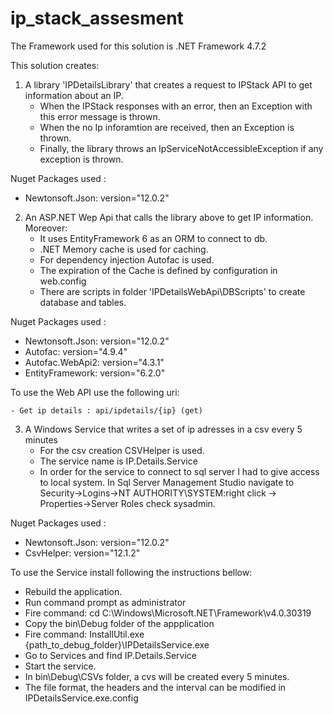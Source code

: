 # ip_stack_assesment

The Framework used for this solution is .NET Framework 4.7.2

This solution creates:

1. A library 'IPDetailsLibrary' that creates a request to IPStack API to get information about an IP. 
	- When the IPStack responses with an error, then an Exception with this error message is thrown. 
	- When the no Ip inforamtion are received, then an Exception is thrown.
	- Finally, the library throws an IpServiceNotAccessibleException if any exception is thrown.

Nuget Packages used :
  - Newtonsoft.Json: version="12.0.2"


2. An ASP.NET Wep Api that calls the library above to get IP information. Moreover:
	- It uses EntityFramework 6 as an ORM to connect to db.
	- .NET Memory cache is used for caching.
	- For dependency injection Autofac is used.
	- The expiration of the Cache is defined by configuration in web.config
	- There are scripts in folder 'IPDetailsWebApi\DBScripts' to create database and tables.

Nuget Packages used :
  - Newtonsoft.Json: version="12.0.2"
  - Autofac: version="4.9.4"
  - Autofac.WebApi2: version="4.3.1"
  - EntityFramework: version="6.2.0"

To use the Web API use the following uri:

	- Get ip details : api/ipdetails/{ip} (get)

3. A Windows Service that writes a set of ip adresses in a csv every 5 minutes 
	- For the csv creation CSVHelper is used.
	- The service name is IP.Details.Service
	- In order for the service to connect to sql server I had to give access to local system. 
	In Sql Server Management Studio navigate to Security->Logins->NT AUTHORITY\SYSTEM:right click -> Properties->Server Roles check sysadmin.


 Nuget Packages used :
  - Newtonsoft.Json: version="12.0.2"
  - CsvHelper: version="12.1.2"

To use the Service install following the instructions bellow:

- Rebuild the application.
- Run command prompt as administrator
- Fire command:  cd C:\Windows\Microsoft.NET\Framework\v4.0.30319
- Copy the bin\Debug folder of the appplication
- Fire command: InstallUtil.exe {path_to_debug_folder}\IPDetailsService.exe
- Go to Services and find IP.Details.Service
- Start the service.
- In bin\Debug\CSVs folder, a cvs will be created every 5 minutes.
- The file format, the headers and the interval can be modified in IPDetailsService.exe.config 
